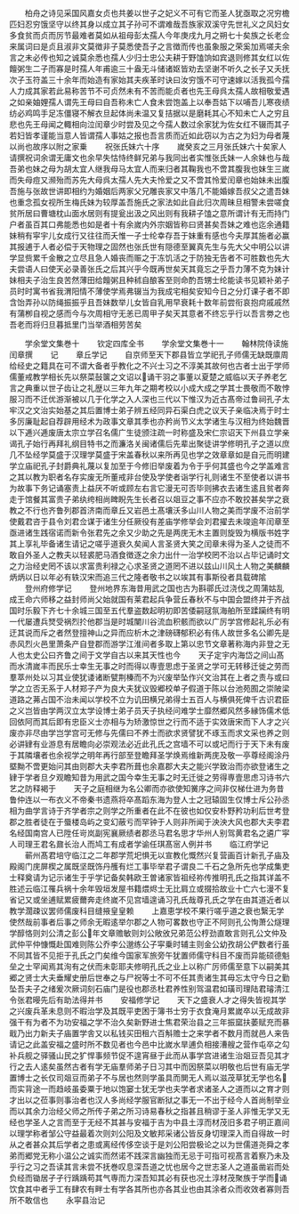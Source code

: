 <!-- { "loadSidebar": true } -->
　　柏舟之诗见采国风嘉女贞也共姜以世子之妃义不可有它而圣人犹亟取之况穷檐匹妇忍穷饿坚守以终其身以成立其子孙可不谓难哉吾族家双溪守先世礼义之风妇女多食贫而贞而厉节最难者莫如从祖母彭太孺人今年庚戌九月之朔七十矣族之长老佥来属词曰是贞且淑非文莫徴非子莫悉使吾子之言徴而传也虽象服之荣奚加焉嗟夫余言之未必传也知之诚莫余悉也孺人少归士忠公夫耕于野馌饷如宾退则修其女红以佐饘粥生二子而寡是时孺人年甫逾三十盎无斗储诸妪皆劝去坚谢不听久之长子又夭抚次子玉符盖三十余年而始造有家始其夫疾革时诀曰汝穷饿不可守速嫁以活我孤今孺人力成其家若此易称苦节不可贞然未有不苦而能贞者也先王母呉太孺人故相敬爱遇之如亲妯娌孺人谓先王母曰自吾称未亡人食未尝饱盖上以奉吾姑下以哺吾儿寒夜绩纺必鸡鸣手足冻僵寝不解衣旦起体尚未温又复拮据以是磨耗其心不知未亡人之穷且悲也先王母闻之輙相向泣闰章少时尝及见之今孺人数过余家犹为佐女红不辍而其子若妇皆孝谨能当意人皆谓孺人事姑之报也吾言质而近如此窃以为古之为妇为母者蔑以尚也故序以附之家乗
　　祝张氏妹六十序
　　嵗癸亥之三月张氏妹六十矣家人请撰祝词余谓无庸文也余早失怙恃终鲜兄弟与我同出者实惟张氏妹一人余妹也与哉吾弟也妹之母为胡太宜人继我母马太宜人而来归者其鞠我也不啻其腹我也妹生三嵗而失母痘又濒殆而苏先大母呉太孺人先大夫怜爱之又不啻其怜爱闰章也始妹未出腹吾施与张故世讲即相约为婚姻后两家父兄雕丧家又中落几不能婚嫁吾叔父之遣吾妹也重念孤女视所生梅氏妹为较厚盖吾施氏之家法如此自此归次周昧旦相警未尝嗟食贫所居曰曹塘枕山面水居则有提瓮出汲之风出则有我耕子馌之意所谓计有无而持门户者虽百其口弗能悉也如是者十有余嵗内外宗姻皆称曰贤甚矣吾妹之难也迄余通籍妹稍有寜宇儿女成行又往往而夭惟一子士纶幸存吾于妹重有感也今夫厚其施者必赢其报逋于人者必偿于天物理之固然也张氏世有隠德至翼真先生与先大父中明公以讲学显赀累千金散之立尽且急人婚丧而赈之于冻饥活之于防独无告者不可胜数也先大夫尝语人曰使天必录善张氏之后其兴乎今既再世矣天其竟忘之乎吾力薄不克为妹计妹相夫子治生良苦然薄田给饘粥且种秫自酿客至则命酌吾甥士纶能读书见颖补弟子员时时寓书省我渭阳情不薄使学焉弗辍当为我成宅相矣安知今日之分灯课子者不即含饴弄孙以防绳振振乎且吾妹数举儿女皆自乳用早衰耗十数年前尝衔哀抱疴戚戚然有蒲栁自视之感而今与次周相守无恙已周甲子矣天其意者不终忘乎行以吾言劵之也吾老而将归旦暮抵里门当举酒相劳苦矣





　　学余堂文集巻十
　　钦定四库全书
　　学余堂文集巻十一
　　翰林院侍读施闰章撰
　　记
　　章丘学记
　　自京师至天下郡县皆立学祀孔子师儒无缺既廪周给经史之籍具在可不谓大备者乎教化之不兴士习之不淳美其故何也古者士出于学师儒董戒教学相长先以祭菜鼔箧之文诏以诵干羽之事董以夏楚之威临以天子养老乞言之典重以世子齿让之礼歴以三年九年之期考校以小成大成之学其士畏敬而不敢悖服习而不迁优游渐被以几于化学之入人深也三代以下惟汉为近古髙帝过鲁祠孔子太牢汉之文治实始基之其后置博士弟子辨五经同异石渠白虎之议天子亲临决焉于时士多厉廉耻起自荐辟用经术为政事文章其季也亦矜尚节义太学诸生与汉相为终始魏晋以下逓兴逓废唐太宗立学召名儒广生徒颁注疏一时称盛及宋仁宗诏天下州县立学亲谒孔子始行再拜礼纲目特书之而濂洛关闽诸儒后先辈出聚徒讲学修明孔子之道以庶几不坠经学莫盛于汉理学莫盛于宋盖春秋以来所再见也学之效章章如是自元而明建学立庙祀孔子封爵典礼蔑以复加至于今修旧举废着为令于乎何其盛也今之学盖难言之其以教为职者名存实废无所董戒非台使及学使者诣学行礼则诸生不至使者以讲书为故事下务记诵塞责上益厌不听或顾左右言它漫无可否毕则拂衣去诸生逺且贫者奔走于馆餐其富贵子弟纨绔相尚睥睨先生长者召以爼豆之事不应亦不敢挍甚矣学之衰教之不行也齐鲁列郡首济南而章丘又岩邑土髙壤沃多山川人物之美而学废不治前学使戴君咨于县令刘君佥谋于诸生分任厥役有差庙学修举会刘君擢去未竣逾年闰章至亟进诸生践宿诺而新令张君先之余又少助之先是两庑无木主置则旋毁为横版书姓字其上享礼毕备诸生请记之嗟乎道衰久矣闻人言圣贤大笑之闰章未得为圣人之徒而不敢自外圣人之教夫以轻裘肥马酒食徴逐之余力出什一治学校罔不治以占毕记诵时文之力治经史罔不该以求富贵利禄之心求圣贤之道罔不进以兹山川风土人物之美麟麟炳炳以日以年必有轶汉宋而追三代之隆者敬书之以竢其有事斯役者具载碑隂
　　登州府修学记
　　登州地界东海昔用武之国也古为斟鄩氏过浇伐之周蒲姑乱成王命六师移之益封师尚父始就国有莱君起兵争营丘春秋不与中国会盟终并于齐战国时乐毅下齐七十余城三国至五代羣盗数起明初即苦倭嗣冦氛海舶所至蹂躏终有明一代屡遭兵燹受祸烈扵他郡当是时城闉川谷流血积骸而欲以广厉学宫修起礼乐必有迂其说而斥之者然登擅神山之异而应析木之津磅礴郁积必有伟人故世多名公卿先是赤风烈火邑里萧条产自登郡而游学江淮间者多取上第以忠节文章著称海内非登之无人也太史公曰齐鲁之间于文学自古以来其天性也今
　　天子定宇内海岱之间山髙而水清嵗丰而民乐士幸生无事之时而得以専壹思虑于圣贤之学可无转移迁徙之劳而羣萃州处以习其业使犹诿诸断甓荆榛而不为兴废举坠作兴文治其在上者之责与或曰学之立否无系于人材郑子产为良大夫犹议毁郷校单子假道于陈以台池苑囿之崇陂梁道路之茀占国不治未闻以学校不立为讥田横兄弟得士五百人与横俱死俾千古识君臣之义岂皆由学两汉立太学设博士弟子员天子执经问难学士靡然郷风然多縁饰儒术低回依阿而其后即有忠臣义士亦相与为矫激惊世之行而不适于实效唐宋而下人才之兴废亦非尽由学岂学宫可无修与先儒曰不养士而欲求贤譬犹不琢玉而求文采也养之则必讲肄有业游息有居瞻向必崇观法必近此孔氏之宫墙不可以或圮而行于天下未有废于其隣壤者也余视学之明年再行部至登瞻拜圣学焕焉维新两庑及敬一亭尊经阁涂丹塈黝不啻更始问其由则郡大夫李君所葺也余嘉郡大夫之能兴学致治而亦欲登诸生之肄于学者旦夕观瞻知昔为用武之国今幸生无事之时无迁徙之劳得専壹思虑习诗书六艺之防释褐于
　　天子之庭相继为名公卿而亦欲使知黉序之间非仅梯仕进为务昔鲁仲连以一布衣义不帝秦书遗燕将卒髙蹈东海为登人士之冠辕固生仅博士斥公孙丞相为曲学言诗于齐学者宗之则学之所重者在此不在彼也如仅安朴野矜功利后世考登郡之胜者徒在于蜃楼岛屿之变幻蔽亏而罕钟于人则非所闻于泱泱大风也郡大夫李君名经国南宫人已陞任岢岚副宪襄厥绩者郡丞马君名思才华州人别驾黄君名之遴广寜人司理王君名鼐长治人而鸠工有成者学谕任琪髙宻人例并书
　　临江府学记
　　蕲州髙君培守临江之二年郡学荒圯惧无以宣教化慨然兴复营画百计新孔子庙及殿阁门庑屏楔之属既坚既饰丹雘有烂工事毕举君子谓良二千石之急所先也学成集吏士释奠请为记示诸生于乎学记备矣韩欧王曽诸家皆祖经祢传推明孔氏之指其详盖不胜述云临江罹兵祸十余年毁垣发屋书籍煨烬士无比肩立或掇拾故业十亡六七漫不复省记又或坐逋赋累疲薾奔走终嵗不见宫墙遑诵习孔氏哉尊孔氏之学在由其道近者以教学濶疎议罢师儒废科目缝掖皇皇赖
　　上嘉恵学校不果行嗟乎道之衰也繄无学使然哉前事者后事之师余无暇逺举尔郡之人物可畧数也守正不阿则孔公恂萧公燧理学醇恪则刘公清之彭公年文章赡敏则刘公敞攽兄弟范公梈劲直敢言则孔公文仲及武仲平仲慷慨赴国难则陈公乔李公邈练公子寜乗时辅主则金公幼孜胡公俨数者行虽不同其皆不见拒于孔氏之门矣维今国家军旅旁午犹置师儒守科目不废而异能硕德魁垒之士罕闻焉其洵有之伏而未彰耶夫修明孔氏之业上以称广厉师儒至意下以嗣美其郷之贤士大夫垂耀史册后世奉之与尸祝等士不可不任其责诸生其毋忘太守今日之勤坠吾夫子之绪爰次厥词刻石庙门是役也郡丞杜君养性别驾温君如璜司理陆君璿清江令张君暥先后有助法得并书
　　安福修学记
　　天下之盛衰人才之得失皆视其学之兴废兵革未息则不暇治学及其既平吏困于簿书士穷于衣食淹月累嵗卒以无成故非强干有为者不为功安福之学不治久矣新野进士焦君荣治县之三年振窳扶萎赋充而暴戢乃出力新夫子庙置学舎又以私钱买田租六百斛赡士之来学者不数月而就邑人来告请记之此盖安福之盛时所不数见者也今邑中比嵗水旱逋负相接漕艘之营作屯卒之勾补兵舰之驿骚山民之犷悍事频节促不遑宵昼于此而从事学宫进诸生治爼豆吾见其才行之去人逺矣虽然古者有学无庙羣师弟子日习其中而因祭菜以明敬也后世有庙无学置博士之长仅司爼豆而弟子不与居也然则学虽具而閴无人焉以滋茂草犹无学也名而实背途一而趋岐虽委粟于地以饱窭士犹无学也夫学者求诸圣人之道而以之育才则才出以之莅事则事治者也汉人多尚经学服官断狱之事无一不出于经今人首尚制举业而以其余力治经父师之所传子弟之所习诗易春秋之指甚且稍谬于圣人非惟无学又无经也学圣人之言而至于无经不其甚与安福于吉为中县土淳而材茂旧多君子明正嘉间以理学称者邹公守益最着次则刘公阳及文敏邦采诸公皆反身切理深入而自得故一时从之者甚众其后学者之患或离经传侈空谈于是刘公阳尝极论之以为世儒道尧舜之孝弟而郷党无称小温公之诚实而然诺不践深言幽独而无忌于可指可视髙言着察乃未及乎行之习之吾读其言未尝不抚巻叹息深吾道之忧也居今之世志圣人之道虽凿岩而处负经而锄居孑孑行踽踽苟其气専而力深吾知其必有获也况土淳材茂聚族于学而诵饮食其中者乎工有肆农有畔士有学各其所也亦各其业也由其涂者众而收效者寡则吾所不敢信也
　　永寜县治记
